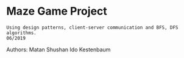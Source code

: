 # Maze Game Project

	Using design patterns, client-server communication and BFS, DFS algorithms.
	06/2019


Authors:
	Matan Shushan
  Ido Kestenbaum
